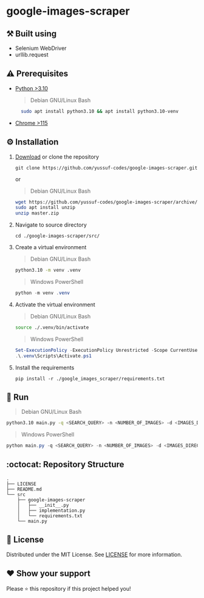 # google-images-scraper

## ⚒️ Built using

* Selenium WebDriver
* urllib.request

## ⚠️ Prerequisites

* [Python >3.10](https://www.python.org/downloads/release/python-31013/)

    > Debian GNU/Linux Bash

    ```bash
      sudo apt install python3.10 && apt install python3.10-venv
    ```
    
* [Chrome >115](https://www.google.com/chrome/)

## ⚙️ Installation

1. [Download](https://github.com/yussuf-codes/google-images-scraper/archive/master.zip) or clone the repository

    ```shell
    git clone https://github.com/yussuf-codes/google-images-scraper.git
    ```

    or

    > Debian GNU/Linux Bash

   ```bash
   wget https://github.com/yussuf-codes/google-images-scraper/archive/master.zip
   sudo apt install unzip
   unzip master.zip
   ```

2. Navigate to source directory

    ```shell
    cd ./google-images-scraper/src/
    ```

3. Create a virtual environment
    > Debian GNU/Linux Bash

    ```bash
    python3.10 -m venv .venv
    ```

    > Windows PowerShell

    ```powershell
    python -m venv .venv
    ```

4. Activate the virtual environment
    > Debian GNU/Linux Bash

    ```bash
    source ./.venv/bin/activate
    ```

    > Windows PowerShell

    ```powershell
    Set-ExecutionPolicy -ExecutionPolicy Unrestricted -Scope CurrentUser
    .\.venv\Scripts\Activate.ps1
    ```

5. Install the requirements

    ```shell
    pip install -r ./google_images_scraper/requirements.txt
    ```

## 🚀 Run

> Debian GNU/Linux Bash

```bash
python3.10 main.py -q <SEARCH_QUERY> -n <NUMBER_OF_IMAGES> -d <IMAGES_DIRECTORY>
```

> Windows PowerShell

```powershell
python main.py -q <SEARCH_QUERY> -n <NUMBER_OF_IMAGES> -d <IMAGES_DIRECTORY>
```

## :octocat: Repository Structure

```text
.
├── LICENSE
├── README.md
└── src
    ├── google-images-scraper
    │   ├── __init__.py
    │   ├── implementation.py
    │   └── requirements.txt
    └── main.py
```

## 📄 License

Distributed under the MIT License. See [LICENSE](LICENSE) for more information.

## ❤️ Show your support

Please ⭐️ this repository if this project helped you!
